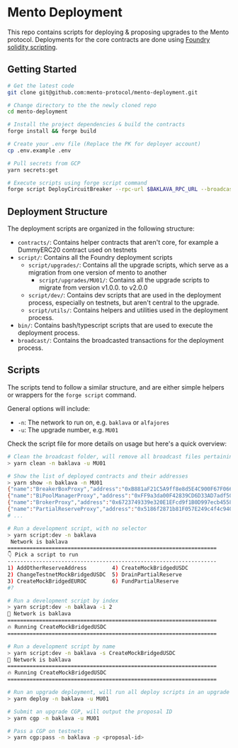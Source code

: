 # Mento Deployment

This repo contains scripts for deploying & proposing upgrades to the Mento protocol.
Deployments for the core contracts are done using [Foundry solidity scripting](https://book.getfoundry.sh/tutorials/solidity-scripting).

## Getting Started

```bash
# Get the latest code
git clone git@github.com:mento-protocol/mento-deployment.git

# Change directory to the the newly cloned repo
cd mento-deployment

# Install the project dependencies & build the contracts
forge install && forge build

# Create your .env file (Replace the PK for deployer account)
cp .env.example .env

# Pull secrets from GCP
yarn secrets:get

# Execute scripts using forge script command
forge script DeployCircuitBreaker --rpc-url $BAKLAVA_RPC_URL --broadcast --legacy --verify --verifier sourcify
```

## Deployment Structure

The deployment scripts are organized in the following structure:

- `contracts/`: Contains helper contracts that aren't core, for example a DummyERC20 contract used on testnets
- `script/`: Contains all the Foundry deployment scripts
  - `script/upgrades/`: Contains all the upgrade scripts, which serve as a migration from one version of mento to another
    - `script/upgrades/MU01/`: Contains all the upgrade scripts to migrate from version v1.0.0. to v2.0.0
  - `script/dev/`: Contains dev scripts that are used in the deployment process, especially on testnets, but aren't central to the upgrade.
  - `script/utils/`: Contains helpers and utilities used in the deployment process.
- `bin/`: Contains bash/typescript scripts that are used to execute the deployment process.
- `broadcast/`: Contains the broadcasted transactions for the deployment process.

## Scripts

The scripts tend to follow a similar structure, and are either simple helpers or wrappers for the `forge script` command.

General options will include:

- `-n`: The network to run on, e.g. `baklava` or `alfajores`
- `-u`: The upgrade number, e.g. `MU01`

Check the script file for more details on usage but here's a quick overview:

```bash
# Clean the broadcast folder, will remove all broadcast files pertaining to that network and upgrade combination
> yarn clean -n baklava -u MU01

# Show the list of deployed contracts and their addresses
> yarn show -n baklava -n MU01
{"name":"BreakerBoxProxy","address":"0xB881aF21C5A9ff8e8d5E4C900F67F066C6CB7936"}
{"name":"BiPoolManagerProxy","address":"0xFF9a3da00F42839CD6D33AD7adf50bCc97B41411"}
{"name":"BrokerProxy","address":"0x6723749339e320E1EFcd9f1B0D997ecb45587208"}
{"name":"PartialReserveProxy","address":"0x5186f2871b81F057E249c4f4c940a20D2"}
# ...

# Run a development script, with no selector
> yarn script:dev -n baklava
 Network is baklava
==================================================================
👇 Pick a script to run
------------------------------------------------------------------
1) AddOtherReserveAddress        4) CreateMockBridgedUSDC
2) ChangeTestnetMockBridgedUSDC  5) DrainPartialReserve
3) CreateMockBridgedEUROC        6) FundPartialReserve
#?

# Run a development script by index
> yarn script:dev -n baklava -i 2
📠 Network is baklava
==================================================================
🔥 Running CreateMockBridgedUSDC
==================================================================

# Run a development script by name
> yarn script:dev -n baklava -s CreateMockBridgedUSDC
📠 Network is baklava
==================================================================
🔥 Running CreateMockBridgedUSDC
==================================================================

# Run an upgrade deployment, will run all deploy scripts in an upgrade
> yarn deploy -n baklava -u MU01

# Submit an upgrade CGP, will output the proposal ID
> yarn cgp -n baklava -u MU01

# Pass a CGP on testnets
> yarn cgp:pass -n baklava -p <proposal-id>
```

